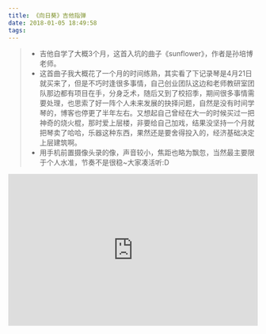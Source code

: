 ```yaml
---
title: 《向日葵》吉他指弹
date: 2018-01-05 18:49:58
tags:
---
```


> * 吉他自学了大概3个月，这首入坑的曲子《sunflower》，作者是孙培博老师。
> * 这首曲子我大概花了一个月的时间练熟，其实看了下记录琴是4月21日就买来了，但是不巧时逢很多事情，自己创业团队这边和老师教研室团队那边都有项目在手，分身乏术，随后又到了校招季，期间很多事情需要处理，也思索了好一阵个人未来发展的抉择问题，自然是没有时间学琴的，博客也停更了半年左右。又想起自己曾经在大一的时候买过一把神奇的烧火棍，那时爱上层楼，非要给自己加戏，结果没坚持一个月就把琴卖了哈哈，乐器这种东西，果然还是要舍得投入的，经济基础决定上层建筑啊。
> * 用手机前置摄像头录的像，声音较小，焦距也略为飘忽，当然最主要限于个人水准，节奏不是很稳~大家凑活听:D



<div style="height: 0;padding-bottom: 61%;position: relative;">
<iframe width="560" height="315" src="http://player.youku.com/embed/XMzI5MjA1MTUyOA" frameborder="0" allowfullscreen="" style="position: absolute;height: 100%;width: 100%;"></iframe>
</div>

<br /> 

